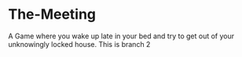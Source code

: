 # The-Meeting
A Game where you wake up late in your bed and try to get out of your unknowingly locked house.
This is branch 2
